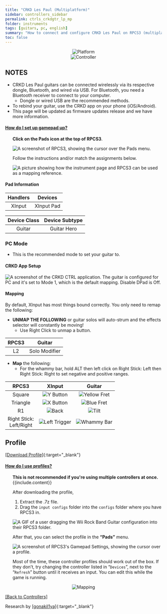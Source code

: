```yaml
---
title: "CRKD Les Paul (Multiplatform)"
sidebar: controllers_sidebar
permalink: ctrls_crkdgtr_lp_mp
folder: instruments
tags: [guitars, pc, english]
summary: "How to connect and configure CRKD Les Paul on RPCS3 (multiplat edition)."
toc: false
---
```


<div align="center"> <img src="https://rb3pc.milohax.org/images/instruments/plat/crkd.png" alt="Platform" title="Platform"></div>

<div align="center"> <img src="https://rb3pc.milohax.org/images/instruments/cont/crkdlpcontroller.png" alt="Controller" title="Controller"></div>

## NOTES

* CRKD Les Paul guitars can be connected wirelessly via its respective dongle, Bluetooth, and wired via USB. For Bluetooth, you need a Bluetooth receiver to connect to your computer.
	* Dongle or wired USB are the recommended methods.
* To rebind your guitar, use the CRKD app on your phone (iOS/Android).
* This page will be updated as firmware updates release and we have more information.

<!-- Map Start -->
<div class="panel-group" id="accordion">
                    <div class="panel panel-default">
                        <div class="panel-heading">
                            <h4 class="panel-title">
                                <a class="noCrossRef accordion-toggle" data-toggle="collapse" data-parent="#accordion" href="#how-to-map-pads">How do I set up gamepad up?</a>
                            </h4>
                        </div>
                        <div id="how-to-map-pads" class="panel-collapse collapse noCrossRef">
                            <div class="panel-body">
<ul>
<p><strong>Click on the Pads icon at the top of RPCS3</strong>.</p>
<p><img src="https://rb3pc.milohax.org/images/instruments/rpcs3pad.png" alt="A screenshot of RPCS3, showing the cursor over the Pads menu." title="Pads"></p>
<p>Follow the instructions and/or match the assignments below.</p>
<p><img src="https://rb3pc.milohax.org/images/instruments/gamepadlegend.png" alt="A picture showing how the instrument page and RPCS3 can be used as a mapping reference." title="Mapping an Xbox Controller"></p>
</ul>
                            </div>
                        </div>
                    </div>
</div>
<!-- Map End -->

#### Pad Information

| Handlers | Devices |
|:--------:|:-------:|
| XInput | XInput Pad |

| Device Class | Device Subtype |
|:------------:|:--------------:|
| Guitar | Guitar Hero |

### PC Mode
* This is the recommended mode to set your guitar to.

#### CRKD App Setup

![A screenshot of the CRKD CTRL application. The guitar is configured for PC and it's set to Mode 1, which is the default mapping. Disable DPad is Off.](https://rb3pc.milohax.org/images/instruments/xtra/doohickey/default.jpg "CRKD CTRL")

#### Mapping

By default, XInput has most things bound correctly. You only need to remap the following:

* **UNMAP THE FOLLOWING** or guitar solos will auto-strum and the effects selector will constantly be moving!  
    * Use Right Click to unmap a button.

| **RPCS3** | **Guitar** |
|:--------:|:-----------:|
| L2 | Solo Modifier |

* **Map** the following:
	* For the whammy bar, hold ALT then left click on Right Stick: Left then Right Stick: Right to set negative and positive ranges.

| **RPCS3** | **XInput** | **Guitar** |
|:--------:|:-----------:|:-----------:|
| Square | ![Y Button](https://rb3pc.milohax.org/images/btns/ctrls/360/y.png "Y Button") | ![Yellow Fret](https://rb3pc.milohax.org/images/btns/gtrs/yf.png "Yellow Fret") | 
| Triangle | ![X Button](https://rb3pc.milohax.org/images/btns/ctrls/360/x.png "X Button") | ![Blue Fret](https://rb3pc.milohax.org/images/btns/gtrs/bf.png "Blue Fret") |
| R1 | ![Back](https://rb3pc.milohax.org/images/btns/ctrls/360/back.png "Back") | ![Tilt](https://rb3pc.milohax.org/images/btns/gtrs/ts.gif "Tilt") |
| Right Stick: <br/> Left/Right | ![Left Trigger](https://rb3pc.milohax.org/images/btns/ctrls/360/lt.png "Left Trigger") | ![Whammy Bar](https://rb3pc.milohax.org/images/btns/gtrs/wb.png "Whammy Bar") |

## Profile

[[Download Profile]](https://github.com/hmxmilohax/rb3-pc/raw/refs/heads/main/downloads/instrument-repo/CRKD%20Les%20Paul%20Guitar.7z){:target="_blank"}

<!-- Profile Start -->
<div class="panel-group" id="accordion">
                    <div class="panel panel-default">
                        <div class="panel-heading">
                            <h4 class="panel-title">
                                <a class="noCrossRef accordion-toggle" data-toggle="collapse" data-parent="#accordion" href="#how-to-use-profiles">How do I use profiles?</a>
                            </h4>
                        </div>
                        <div id="how-to-use-profiles" class="panel-collapse collapse noCrossRef">
                            <div class="panel-body">
<ul>
<div class="alert alert-info"><i class="fa fa-info-circle"></i> <b>This is not recommended if you're using multiple controllers at once. </b> {{include.content}}</div>
<p>After downloading the profile,</p>
<ol>
<li>Extract the .7z file.</li>
<li>Drag the <code>input configs</code> folder into the <code>configs</code> folder where you have RPCS3 in.</li>
</ol>
<p><img src="https://rb3pc.milohax.org/images/instruments/instrepoinstall.gif" alt="A GIF of a user dragging the Wii Rock Band Guitar configuration into their RPCS3 folder." title="Installing a configuration from the Instrument Repo"></p>
<p>After that, you can select the profile in the <strong>“Pads”</strong> menu.</p>
<p><img src="https://rb3pc.milohax.org/images/instruments/rpcs3padprofile.png" alt="A screenshot of RPCS3's Gamepad Settings, showing the cursor over a profile." title="Gamepad Settings"></p>
<p>Most of the time, these controller profiles should work out of the box. If they don’t, try changing the controller listed in “<code>Devices</code>”, next to the “<code>Refresh</code>” button until it receives an input. You can edit this while the game is running.</p>
</ul>
                            </div>
                        </div>
                    </div>
</div>
<!-- Profiles End -->

<div align="center"> <img src="https://rb3pc.milohax.org/images/instruments/maps/gtrcrkdlpmapping.png" alt="Mapping" title="Mapping"></div>

[[Back to Controllers]](https://rb3pc.milohax.org/ctrls#instrument-list)

Research by [[gonakil1ya]](https://gonakillya.neocities.org){:target="_blank"}
